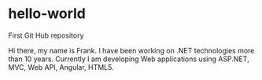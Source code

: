 # hello-world
First Git Hub repository

Hi there, my name is Frank. I have been working on .NET technologies more than 10 years. Currently I am developing Web applications using ASP.NET, MVC, Web API, Angular, HTML5.
